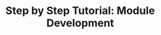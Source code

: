 ---
title: 'Step by Step Tutorial: Module Development'
excerpt: ''
deprecated: false
hidden: true
metadata:
  title: ''
  description: ''
  robots: index
next:
  description: ''
---